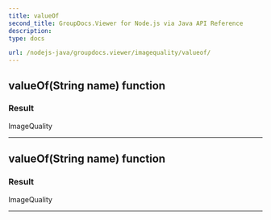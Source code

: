 ```yaml
---
title: valueOf
second_title: GroupDocs.Viewer for Node.js via Java API Reference
description: 
type: docs

url: /nodejs-java/groupdocs.viewer/imagequality/valueof/
---
```


## valueOf(String name)  function


### Result
ImageQuality


---


## valueOf(String name)  function


### Result
ImageQuality


---


